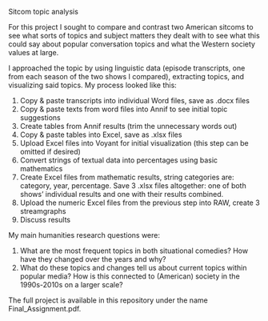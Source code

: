 
Sitcom topic analysis


For this project I sought to compare and contrast two American sitcoms to see what sorts of topics and subject matters they dealt with to see what this could say about popular conversation topics and what the Western society values at large. 

I approached the topic by using linguistic data (episode transcripts, one from each season of the two shows I compared), extracting topics, and visualizing said topics. My process looked like this:

1. Copy & paste transcripts into individual Word files, save as .docx files
2. Copy & paste texts from word files into Annif to see initial topic suggestions
3. Create tables from Annif results (trim the unnecessary words out)
4. Copy & paste tables into Excel, save as .xlsx files
5. Upload Excel files into Voyant for initial visualization (this step can be omitted if desired)
6. Convert strings of textual data into percentages using basic mathematics
7. Create Excel files from mathematic results, string categories are: category, year, percentage. Save 3 .xlsx files altogether: one of both shows’ individual results and one with their results combined.
8. Upload the numeric Excel files from the previous step into RAW, create 3 streamgraphs
9. Discuss results


My main humanities research questions were:
1. What are the most frequent topics in both situational comedies? How have they changed over the years and why?
2. What do these topics and changes tell us about current topics within popular media? How is this connected to (American) society in the 1990s-2010s on a larger scale?


The full project is available in this repository under the name Final_Assignment.pdf.
